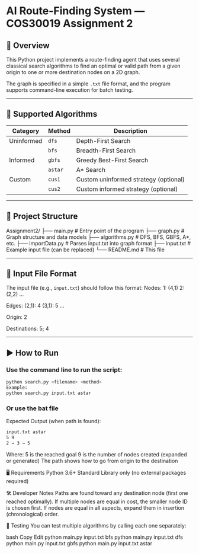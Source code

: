 # AI Route-Finding System — COS30019 Assignment 2

## 📌 Overview

This Python project implements a route-finding agent that uses several classical search algorithms to find an optimal or valid path from a given origin to one or more destination nodes on a 2D graph.

The graph is specified in a simple `.txt` file format, and the program supports command-line execution for batch testing.

---

## 🧠 Supported Algorithms

| Category      | Method | Description |
|---------------|--------|-------------|
| Uninformed    | `dfs`  | Depth-First Search |
|               | `bfs`  | Breadth-First Search |
| Informed      | `gbfs` | Greedy Best-First Search |
|               | `astar`| A* Search |
| Custom        | `cus1` | Custom uninformed strategy (optional) |
|               | `cus2` | Custom informed strategy (optional) |

---

## 📁 Project Structure
Assignment2/
├── main.py # Entry point of the program
├── graph.py # Graph structure and data models
├── algorithms.py # DFS, BFS, GBFS, A*, etc.
├── importData.py # Parses input.txt into graph format
├── input.txt # Example input file (can be replaced)
└── README.md # This file


---

## 🧾 Input File Format

The input file (e.g., `input.txt`) should follow this format:
Nodes:
1: (4,1)
2: (2,2)
...

Edges:
(2,1): 4
(3,1): 5
...

Origin:
2

Destinations:
5; 4


---

## ▶️ How to Run
### Use the command line to run the script:

```BASH
python search.py <filename> <method>
Example:
python search.py input.txt astar
```
### Or use the bat file


Expected Output (when path is found):
```BASH
input.txt astar
5 9
2 → 3 → 5
```

Where:
5 is the reached goal
9 is the number of nodes created (expanded or generated)
The path shows how to go from origin to the destination

🖥 Requirements
Python 3.6+
Standard Library only (no external packages required)

🛠 Developer Notes
Paths are found toward any destination node (first one reached optimally).
If multiple nodes are equal in cost, the smaller node ID is chosen first.
If nodes are equal in all aspects, expand them in insertion (chronological) order.

🧪 Testing
You can test multiple algorithms by calling each one separately:

bash
Copy
Edit
python main.py input.txt bfs
python main.py input.txt dfs
python main.py input.txt gbfs
python main.py input.txt astar